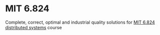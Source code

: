 # MIT 6.824
Complete, correct, optimal and industrial quality solutions for 
[MIT 6.824 distributed systems](https://pdos.csail.mit.edu/6.824/schedule.html) course
